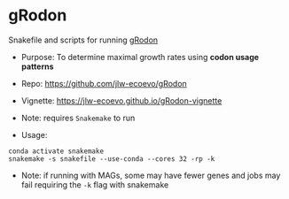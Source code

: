 # gRodon
Snakefile and scripts for running [gRodon](https://www.pnas.org/content/118/12/e2016810118.short?rss=1)
- Purpose: To determine maximal growth rates using **codon usage patterns**
- Repo: https://github.com/jlw-ecoevo/gRodon
- Vignette: https://jlw-ecoevo.github.io/gRodon-vignette

- Note: requires `Snakemake` to run
- Usage: 
```
conda activate snakemake
snakemake -s snakefile --use-conda --cores 32 -rp -k
```
- Note: if running with MAGs, some may have fewer genes and jobs may fail requiring the `-k` flag with snakemake
